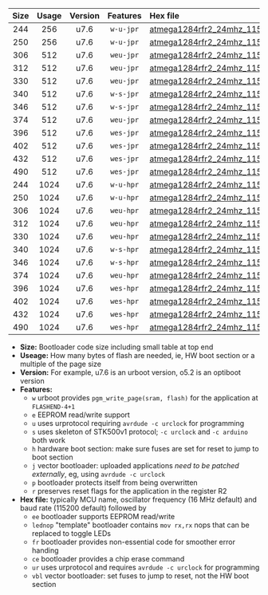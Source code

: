 |Size|Usage|Version|Features|Hex file|
|:-:|:-:|:-:|:-:|:--|
|244|256|u7.6|`w-u-jpr`|[atmega1284rfr2_24mhz_115200bps_ur_vbl.hex](https://raw.githubusercontent.com/stefanrueger/urboot/main//atmega1284rfr2_24mhz_115200bps_ur_vbl.hex)|
|250|256|u7.6|`w-u-jpr`|[atmega1284rfr2_24mhz_115200bps_lednop_ur_vbl.hex](https://raw.githubusercontent.com/stefanrueger/urboot/main//atmega1284rfr2_24mhz_115200bps_lednop_ur_vbl.hex)|
|306|512|u7.6|`weu-jpr`|[atmega1284rfr2_24mhz_115200bps_ee_ur_vbl.hex](https://raw.githubusercontent.com/stefanrueger/urboot/main//atmega1284rfr2_24mhz_115200bps_ee_ur_vbl.hex)|
|312|512|u7.6|`weu-jpr`|[atmega1284rfr2_24mhz_115200bps_ee_lednop_ur_vbl.hex](https://raw.githubusercontent.com/stefanrueger/urboot/main//atmega1284rfr2_24mhz_115200bps_ee_lednop_ur_vbl.hex)|
|330|512|u7.6|`weu-jpr`|[atmega1284rfr2_24mhz_115200bps_ee_lednop_fr_ur_vbl.hex](https://raw.githubusercontent.com/stefanrueger/urboot/main//atmega1284rfr2_24mhz_115200bps_ee_lednop_fr_ur_vbl.hex)|
|340|512|u7.6|`w-s-jpr`|[atmega1284rfr2_24mhz_115200bps_vbl.hex](https://raw.githubusercontent.com/stefanrueger/urboot/main//atmega1284rfr2_24mhz_115200bps_vbl.hex)|
|346|512|u7.6|`w-s-jpr`|[atmega1284rfr2_24mhz_115200bps_lednop_vbl.hex](https://raw.githubusercontent.com/stefanrueger/urboot/main//atmega1284rfr2_24mhz_115200bps_lednop_vbl.hex)|
|374|512|u7.6|`weu-jpr`|[atmega1284rfr2_24mhz_115200bps_ee_lednop_fr_ce_ur_vbl.hex](https://raw.githubusercontent.com/stefanrueger/urboot/main//atmega1284rfr2_24mhz_115200bps_ee_lednop_fr_ce_ur_vbl.hex)|
|396|512|u7.6|`wes-jpr`|[atmega1284rfr2_24mhz_115200bps_ee_vbl.hex](https://raw.githubusercontent.com/stefanrueger/urboot/main//atmega1284rfr2_24mhz_115200bps_ee_vbl.hex)|
|402|512|u7.6|`wes-jpr`|[atmega1284rfr2_24mhz_115200bps_ee_lednop_vbl.hex](https://raw.githubusercontent.com/stefanrueger/urboot/main//atmega1284rfr2_24mhz_115200bps_ee_lednop_vbl.hex)|
|432|512|u7.6|`wes-jpr`|[atmega1284rfr2_24mhz_115200bps_ee_lednop_fr_vbl.hex](https://raw.githubusercontent.com/stefanrueger/urboot/main//atmega1284rfr2_24mhz_115200bps_ee_lednop_fr_vbl.hex)|
|490|512|u7.6|`wes-jpr`|[atmega1284rfr2_24mhz_115200bps_ee_lednop_fr_ce_vbl.hex](https://raw.githubusercontent.com/stefanrueger/urboot/main//atmega1284rfr2_24mhz_115200bps_ee_lednop_fr_ce_vbl.hex)|
|244|1024|u7.6|`w-u-hpr`|[atmega1284rfr2_24mhz_115200bps_ur.hex](https://raw.githubusercontent.com/stefanrueger/urboot/main//atmega1284rfr2_24mhz_115200bps_ur.hex)|
|250|1024|u7.6|`w-u-hpr`|[atmega1284rfr2_24mhz_115200bps_lednop_ur.hex](https://raw.githubusercontent.com/stefanrueger/urboot/main//atmega1284rfr2_24mhz_115200bps_lednop_ur.hex)|
|306|1024|u7.6|`weu-hpr`|[atmega1284rfr2_24mhz_115200bps_ee_ur.hex](https://raw.githubusercontent.com/stefanrueger/urboot/main//atmega1284rfr2_24mhz_115200bps_ee_ur.hex)|
|312|1024|u7.6|`weu-hpr`|[atmega1284rfr2_24mhz_115200bps_ee_lednop_ur.hex](https://raw.githubusercontent.com/stefanrueger/urboot/main//atmega1284rfr2_24mhz_115200bps_ee_lednop_ur.hex)|
|330|1024|u7.6|`weu-hpr`|[atmega1284rfr2_24mhz_115200bps_ee_lednop_fr_ur.hex](https://raw.githubusercontent.com/stefanrueger/urboot/main//atmega1284rfr2_24mhz_115200bps_ee_lednop_fr_ur.hex)|
|340|1024|u7.6|`w-s-hpr`|[atmega1284rfr2_24mhz_115200bps.hex](https://raw.githubusercontent.com/stefanrueger/urboot/main//atmega1284rfr2_24mhz_115200bps.hex)|
|346|1024|u7.6|`w-s-hpr`|[atmega1284rfr2_24mhz_115200bps_lednop.hex](https://raw.githubusercontent.com/stefanrueger/urboot/main//atmega1284rfr2_24mhz_115200bps_lednop.hex)|
|374|1024|u7.6|`weu-hpr`|[atmega1284rfr2_24mhz_115200bps_ee_lednop_fr_ce_ur.hex](https://raw.githubusercontent.com/stefanrueger/urboot/main//atmega1284rfr2_24mhz_115200bps_ee_lednop_fr_ce_ur.hex)|
|396|1024|u7.6|`wes-hpr`|[atmega1284rfr2_24mhz_115200bps_ee.hex](https://raw.githubusercontent.com/stefanrueger/urboot/main//atmega1284rfr2_24mhz_115200bps_ee.hex)|
|402|1024|u7.6|`wes-hpr`|[atmega1284rfr2_24mhz_115200bps_ee_lednop.hex](https://raw.githubusercontent.com/stefanrueger/urboot/main//atmega1284rfr2_24mhz_115200bps_ee_lednop.hex)|
|432|1024|u7.6|`wes-hpr`|[atmega1284rfr2_24mhz_115200bps_ee_lednop_fr.hex](https://raw.githubusercontent.com/stefanrueger/urboot/main//atmega1284rfr2_24mhz_115200bps_ee_lednop_fr.hex)|
|490|1024|u7.6|`wes-hpr`|[atmega1284rfr2_24mhz_115200bps_ee_lednop_fr_ce.hex](https://raw.githubusercontent.com/stefanrueger/urboot/main//atmega1284rfr2_24mhz_115200bps_ee_lednop_fr_ce.hex)|

- **Size:** Bootloader code size including small table at top end
- **Useage:** How many bytes of flash are needed, ie, HW boot section or a multiple of the page size
- **Version:** For example, u7.6 is an urboot version, o5.2 is an optiboot version
- **Features:**
  + `w` urboot provides `pgm_write_page(sram, flash)` for the application at `FLASHEND-4+1`
  + `e` EEPROM read/write support
  + `u` uses urprotocol requiring `avrdude -c urclock` for programming
  + `s` uses skeleton of STK500v1 protocol; `-c urclock` and `-c arduino` both work
  + `h` hardware boot section: make sure fuses are set for reset to jump to boot section
  + `j` vector bootloader: uploaded applications *need to be patched externally*, eg, using `avrdude -c urclock`
  + `p` bootloader protects itself from being overwritten
  + `r` preserves reset flags for the application in the register R2
- **Hex file:** typically MCU name, oscillator frequency (16 MHz default) and baud rate (115200 default) followed by
  + `ee` bootloader supports EEPROM read/write
  + `lednop` "template" bootloader contains `mov rx,rx` nops that can be replaced to toggle LEDs
  + `fr` bootloader provides non-essential code for smoother error handing
  + `ce` bootloader provides a chip erase command
  + `ur` uses urprotocol and requires `avrdude -c urclock` for programming
  + `vbl` vector bootloader: set fuses to jump to reset, not the HW boot section
